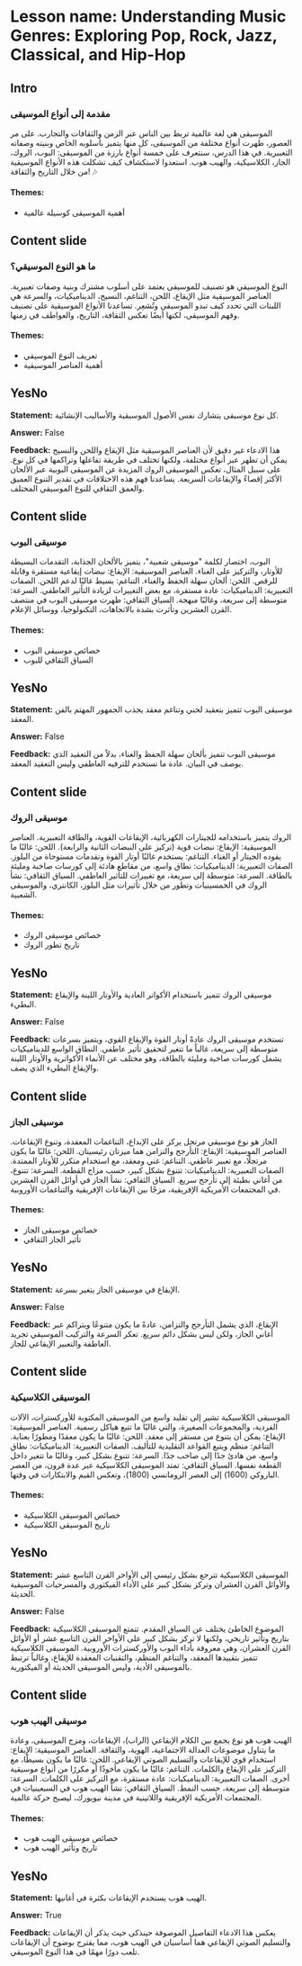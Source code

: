 # Lesson name: Understanding Music Genres: Exploring Pop, Rock, Jazz, Classical, and Hip-Hop

## Intro

### مقدمة إلى أنواع الموسيقى

الموسيقى هي لغة عالمية تربط بين الناس عبر الزمن والثقافات والتجارب. على مر العصور، ظهرت أنواع مختلفة من الموسيقى، كل منها يتميز بأسلوبه الخاص وبنيته وصفاته التعبيرية. في هذا الدرس، سنتعرف على خمسة أنواع بارزة من الموسيقى: البوب، الروك، الجاز، الكلاسيكية، والهيب هوب. استعدوا لاستكشاف كيف تشكلت هذه الأنواع الموسيقية من خلال التاريخ والثقافة! 🎶

#### **Themes:**
- أهمية الموسيقى كوسيلة عالمية

## Content slide

### ما هو النوع الموسيقي؟

النوع الموسيقي هو تصنيف للموسيقى يعتمد على أسلوب مشترك وبنية وصفات تعبيرية. العناصر الموسيقية مثل الإيقاع، اللحن، التناغم، النسيج، الديناميكيات، والسرعة هي اللبنات التي تحدد كيف تبدو الموسيقى وتُشعِر. تساعدنا الأنواع الموسيقية على تصنيف وفهم الموسيقى، لكنها أيضًا تعكس الثقافة، التاريخ، والعواطف في زمنها.

#### **Themes:**
- تعريف النوع الموسيقي
- أهمية العناصر الموسيقية

## YesNo

**Statement:** كل نوع موسيقى يتشارك نفس الأصول الموسيقية والأساليب الإنشائية.

**Answer:** False

**Feedback:**
هذا الادعاء غير دقيق لأن العناصر الموسيقية مثل الإيقاع واللحن والنسيج يمكن أن تظهر عبر أنواع مختلفة، ولكنها تختلف في طريقة تفاعلها وتراكمها في كل نوع. على سبيل المثال، تعكس الموسيقى الروك المزيدة عن الموسيقى البوبية عبر الألحان الأكثر إقصاءً والإيقاعات السريعة. يساعدنا فهم هذه الاختلافات في تقدير التنوع العميق والعمق الثقافي للنوع الموسيقي المختلف.


## Content slide

### موسيقى البوب

البوب، اختصار لكلمة "موسيقى شعبية"، يتميز بالألحان الجذابة، التقدمات البسيطة للأوتار، والتركيز على الغناء. العناصر الموسيقية: الإيقاع: نبضات إيقاعية مستقرة وقابلة للرقص. اللحن: ألحان سهلة الحفظ والغناء. التناغم: بسيط غالبًا لدعم اللحن. الصفات التعبيرية: الديناميكيات: عادة مستقرة، مع بعض التغييرات لزيادة التأثير العاطفي. السرعة: متوسطة إلى سريعة، وغالبًا مبهجة. السياق الثقافي: ظهرت موسيقى البوب في منتصف القرن العشرين وتأثرت بشدة بالاتجاهات، التكنولوجيا، ووسائل الإعلام.

#### **Themes:**
- خصائص موسيقى البوب
- السياق الثقافي للبوب

## YesNo

**Statement:** موسيقى البوب تتميز بتعقيد لحني وتناغم معقد يجذب الجمهور المهتم بالفن المعقد.

**Answer:** False

**Feedback:**
موسيقى البوب تتميز بألحان سهلة الحفظ والغناء، بدلاً من التعقيد الذي يوصف في البيان. عادة ما تستخدم للترفيه العاطفي وليس التعقيد المعقد.


## Content slide

### موسيقى الروك

الروك يتميز باستخدامه للجيتارات الكهربائية، الإيقاعات القوية، والطاقة التعبيرية. العناصر الموسيقية: الإيقاع: نبضات قوية (تركيز على النبضات الثانية والرابعة). اللحن: غالبًا ما يقوده الجيتار أو الغناء. التناغم: يستخدم غالبًا أوتار القوة وتقدمات مستوحاة من البلوز. الصفات التعبيرية: الديناميكيات: نطاق واسع، من مقاطع هادئة إلى كورسات صاخبة ومليئة بالطاقة. السرعة: متوسطة إلى سريعة، مع تغييرات للتأثير العاطفي. السياق الثقافي: نشأ الروك في الخمسينيات وتطور من خلال تأثيرات مثل البلوز، الكانتري، والموسيقى الشعبية.

#### **Themes:**
- خصائص موسيقى الروك
- تاريخ تطور الروك

## YesNo

**Statement:** موسيقى الروك تتميز باستخدام الأكواتر العادية والأوتار اللينة والإيقاع البطيء.

**Answer:** False

**Feedback:**
تستخدم موسيقى الروك عادةً أوتار القوة والإيقاع القوي، ويتميز بسرعات متوسطة إلى سريعة، غالباً ما تتغير لتحقيق تأثير عاطفي. النطاق الواسع للديناميكيات يشمل كورسات صاخبة ومليئة بالطاقة، وهو مختلف عن الأنماء الأكواترية والأوتار اللينة والإيقاع البطيء الذي يصف.


## Content slide

### موسيقى الجاز

الجاز هو نوع موسيقي مرتجل يركز على الإبداع، التناغمات المعقدة، وتنوع الإيقاعات. العناصر الموسيقية: الإيقاع: التأرجح والتزامن هما ميزتان رئيسيتان. اللحن: غالبًا ما يكون مرتجلًا، مع تعبير عاطفي. التناغم: غني ومعقد، مع استخدام متكرر للأوتار الممتدة. الصفات التعبيرية: الديناميكيات: تتنوع بشكل كبير، حسب مزاج القطعة. السرعة: تتنوع، من أغاني بطيئة إلى تأرجح سريع. السياق الثقافي: نشأ الجاز في أوائل القرن العشرين في المجتمعات الأمريكية الإفريقية، مزجًا بين الإيقاعات الإفريقية والتناغمات الأوروبية.

#### **Themes:**
- خصائص موسيقى الجاز
- تأثير الجاز الثقافي

## YesNo

**Statement:** الإيقاع في موسيقى الجاز يتغير بسرعة.

**Answer:** False

**Feedback:**
الإيقاع، الذي يشمل التأرجح والتزامن، عادةً ما يكون متنوعًا ويتراكم عبر أغاني الجاز، ولكن ليس بشكل دائم سريع. تعكر السرعة والتركيب الموسيقي تجريد العاطفة والتعبير الإيقاعي للجاز.


## Content slide

### الموسيقى الكلاسيكية

الموسيقى الكلاسيكية تشير إلى تقليد واسع من الموسيقى المكتوبة للأوركسترات، الآلات الفردية، والمجموعات الصغيرة، والتي غالبًا ما تتبع هياكل رسمية. العناصر الموسيقية: الإيقاع: يمكن أن يتنوع من مستقر إلى معقد. اللحن: غالبًا ما يكون معقدًا ومطورًا بعناية. التناغم: منظم ويتبع القواعد التقليدية للتأليف. الصفات التعبيرية: الديناميكيات: نطاق واسع، من هادئ جدًا إلى صاخب جدًا. السرعة: تتنوع بشكل كبير، وغالبًا ما تتغير داخل القطعة نفسها. السياق الثقافي: تمتد الموسيقى الكلاسيكية عبر عدة قرون، من العصر الباروكي (1600) إلى العصر الرومانسي (1800)، وتعكس القيم والابتكارات في وقتها.

#### **Themes:**
- خصائص الموسيقى الكلاسيكية
- تاريخ الموسيقى الكلاسيكية

## YesNo

**Statement:** الموسيقى الكلاسيكية تترجع بشكل رئيسي إلى الأواخر القرن التاسع عشر والأوائل القرن العشران وتركز بشكل كبير على الأداء الفيكتوري والمسرحيات الموسيقية الحديثة.

**Answer:** False

**Feedback:**
الموضوع الخاطئ يختلف عن السياق المقدم. تتمتع الموسيقى الكلاسيكية بتاريخ وتأثير تاريخي، ولكنها لا تركز بشكل كبير على الأواخر القرن التاسع عشر أو الأوائل القرن العشران، وهي معروفة بأداء البوب والأوركسترات الأوروبية. الموسيقى الكلاسيكية تتميز بتقييدها المعقد، والتناغم المنظم، والتقنيات المعقدة للإيقاع، وغالباً ترتبط بالموسيقى الأدية، وليس الموسيقى الحديثة أو الفيكتورية.


## Content slide

### موسيقى الهيب هوب

الهيب هوب هو نوع يجمع بين الكلام الإيقاعي (الراب)، الإيقاعات، ومزج الموسيقى، وعادة ما يتناول موضوعات العدالة الاجتماعية، الهوية، والثقافة. العناصر الموسيقية: الإيقاع: استخدام قوي للإيقاعات والتسليم الصوتي الإيقاعي. اللحن: غالبًا ما يكون بسيطًا، مع التركيز على الإيقاع والكلمات. التناغم: غالبًا ما يكون مأخوذًا أو مكررًا من أنواع موسيقية أخرى. الصفات التعبيرية: الديناميكيات: عادة مستقرة، مع التركيز على الكلمات. السرعة: متوسطة إلى سريعة، حسب النمط. السياق الثقافي: نشأ الهيب هوب في السبعينيات في المجتمعات الأمريكية الإفريقية واللاتينية في مدينة نيويورك، ليصبح حركة عالمية.

#### **Themes:**
- خصائص موسيقى الهيب هوب
- تاريخ وتأثير الهيب هوب

## YesNo

**Statement:** الهيب هوب يستخدم الإيقاعات بكثرة في أغانيها.

**Answer:** True

**Feedback:**
يعكس هذا الادعاء التفاصيل الموصوفة حينذكى حيث يذكر أن الإيقاعات والتسليم الصوتي الإيقاعي هما أساسيان في الهيب هوب، مما يقترح بوضوح أن الإيقاعات تلعب دورًا مهمًا في هذا النوع الموسيقي.

